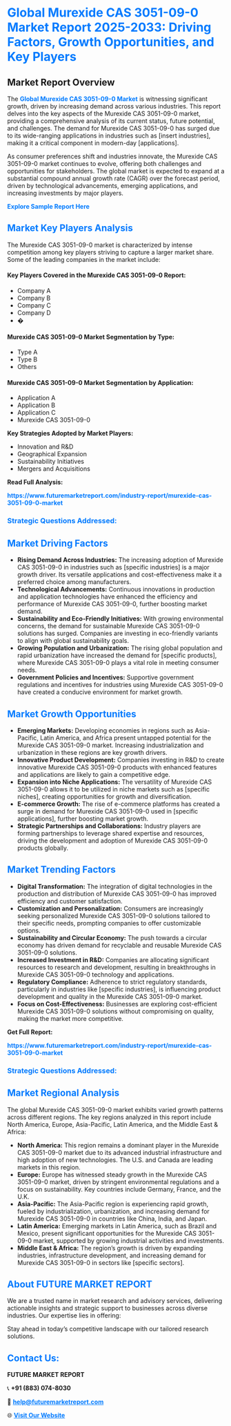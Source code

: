 <h1 style="color: #007BFF;">Global Murexide CAS 3051-09-0 Market Report 2025-2033: Driving Factors, Growth Opportunities, and Key Players</h1>

<section id="overview">
<h2>Market Report Overview</h2>
<p>The <a href="https://www.futuremarketreport.com/industry-report/murexide-cas-3051-09-0-market" style="color: #007BFF; text-decoration: none;"><strong>Global Murexide CAS 3051-09-0 Market</strong></a> is witnessing significant growth, driven by increasing demand across various industries. This report delves into the key aspects of the Murexide CAS 3051-09-0 market, providing a comprehensive analysis of its current status, future potential, and challenges. The demand for Murexide CAS 3051-09-0 has surged due to its wide-ranging applications in industries such as [insert industries], making it a critical component in modern-day [applications].</p>
<p>As consumer preferences shift and industries innovate, the Murexide CAS 3051-09-0 market continues to evolve, offering both challenges and opportunities for stakeholders. The global market is expected to expand at a substantial compound annual growth rate (CAGR) over the forecast period, driven by technological advancements, emerging applications, and increasing investments by major players.</p>
</section>

<section id="overview">
<p><a href="https://www.futuremarketreport.com/request-sample/reportId=119806" style="color: #007BFF; text-decoration: none;"><strong>Explore Sample Report Here</strong></a></p>
</section>

<section id="key-players">
<h2 style="color: #007BFF;">Market Key Players Analysis</h2>
<p>The Murexide CAS 3051-09-0 market is characterized by intense competition among key players striving to capture a larger market share. Some of the leading companies in the market include:</p>
<h4>Key Players Covered in the Murexide CAS 3051-09-0 Report:</h4>
<ul><li>Company A</li><li>Company B</li><li>Company C</li><li>Company D</li><li>�</li></ul>
<h4>Murexide CAS 3051-09-0 Market Segmentation by Type:</h4>
<ul><li>Type A</li><li>Type B</li><li>Others</li></ul>

<h4>Murexide CAS 3051-09-0 Market Segmentation by Application:</h4>
<ul><li>Application A</li><li>Application B</li><li>Application C</li><li>Murexide CAS 3051-09-0</li></ul>
<p><strong>Key Strategies Adopted by Market Players:</strong></p>
<ul>
<li>Innovation and R&D</li>
<li>Geographical Expansion</li>
<li>Sustainability Initiatives</li>
<li>Mergers and Acquisitions</li>
</ul>
</section>

<section>
<p><strong>Read Full Analysis: </strong></p><a href="https://www.futuremarketreport.com/industry-report/murexide-cas-3051-09-0-market" style="color: #007BFF; text-decoration: none;"><strong>https://www.futuremarketreport.com/industry-report/murexide-cas-3051-09-0-market</strong></a>
<h3 style="color: #007BFF;">Strategic Questions Addressed:</h3>
</section>

<section id="driving-factors">
<h2 style="color: #007BFF;">Market Driving Factors</h2>
<ul>
<li><strong>Rising Demand Across Industries:</strong> The increasing adoption of Murexide CAS 3051-09-0 in industries such as [specific industries] is a major growth driver. Its versatile applications and cost-effectiveness make it a preferred choice among manufacturers.</li>
<li><strong>Technological Advancements:</strong> Continuous innovations in production and application technologies have enhanced the efficiency and performance of Murexide CAS 3051-09-0, further boosting market demand.</li>
<li><strong>Sustainability and Eco-Friendly Initiatives:</strong> With growing environmental concerns, the demand for sustainable Murexide CAS 3051-09-0 solutions has surged. Companies are investing in eco-friendly variants to align with global sustainability goals.</li>
<li><strong>Growing Population and Urbanization:</strong> The rising global population and rapid urbanization have increased the demand for [specific products], where Murexide CAS 3051-09-0 plays a vital role in meeting consumer needs.</li>
<li><strong>Government Policies and Incentives:</strong> Supportive government regulations and incentives for industries using Murexide CAS 3051-09-0 have created a conducive environment for market growth.</li>
</ul>
</section>

<section id="growth-opportunities">
<h2 style="color: #007BFF;">Market Growth Opportunities</h2>
<ul>
<li><strong>Emerging Markets:</strong> Developing economies in regions such as Asia-Pacific, Latin America, and Africa present untapped potential for the Murexide CAS 3051-09-0 market. Increasing industrialization and urbanization in these regions are key growth drivers.</li>
<li><strong>Innovative Product Development:</strong> Companies investing in R&D to create innovative Murexide CAS 3051-09-0 products with enhanced features and applications are likely to gain a competitive edge.</li>
<li><strong>Expansion into Niche Applications:</strong> The versatility of Murexide CAS 3051-09-0 allows it to be utilized in niche markets such as [specific niches], creating opportunities for growth and diversification.</li>
<li><strong>E-commerce Growth:</strong> The rise of e-commerce platforms has created a surge in demand for Murexide CAS 3051-09-0 used in [specific applications], further boosting market growth.</li>
<li><strong>Strategic Partnerships and Collaborations:</strong> Industry players are forming partnerships to leverage shared expertise and resources, driving the development and adoption of Murexide CAS 3051-09-0 products globally.</li>
</ul>
</section>

<section id="trending-factors">
<h2 style="color: #007BFF;">Market Trending Factors</h2>
<ul>
<li><strong>Digital Transformation:</strong> The integration of digital technologies in the production and distribution of Murexide CAS 3051-09-0 has improved efficiency and customer satisfaction.</li>
<li><strong>Customization and Personalization:</strong> Consumers are increasingly seeking personalized Murexide CAS 3051-09-0 solutions tailored to their specific needs, prompting companies to offer customizable options.</li>
<li><strong>Sustainability and Circular Economy:</strong> The push towards a circular economy has driven demand for recyclable and reusable Murexide CAS 3051-09-0 solutions.</li>
<li><strong>Increased Investment in R&D:</strong> Companies are allocating significant resources to research and development, resulting in breakthroughs in Murexide CAS 3051-09-0 technology and applications.</li>
<li><strong>Regulatory Compliance:</strong> Adherence to strict regulatory standards, particularly in industries like [specific industries], is influencing product development and quality in the Murexide CAS 3051-09-0 market.</li>
<li><strong>Focus on Cost-Effectiveness:</strong> Businesses are exploring cost-efficient Murexide CAS 3051-09-0 solutions without compromising on quality, making the market more competitive.</li>
</ul>
</section>

<section>
<p><strong>Get Full Report: </strong></p><a href="https://www.futuremarketreport.com/industry-report/murexide-cas-3051-09-0-market" style="color: #007BFF; text-decoration: none;"><strong>https://www.futuremarketreport.com/industry-report/murexide-cas-3051-09-0-market</strong></a>
<h3 style="color: #007BFF;">Strategic Questions Addressed:</h3>
</section>


<section id="regional-analysis">
<h2 style="color: #007BFF;">Market Regional Analysis</h2>
<p>The global Murexide CAS 3051-09-0 market exhibits varied growth patterns across different regions. The key regions analyzed in this report include North America, Europe, Asia-Pacific, Latin America, and the Middle East & Africa:</p>
<ul>
<li><strong>North America:</strong> This region remains a dominant player in the Murexide CAS 3051-09-0 market due to its advanced industrial infrastructure and high adoption of new technologies. The U.S. and Canada are leading markets in this region.</li>
<li><strong>Europe:</strong> Europe has witnessed steady growth in the Murexide CAS 3051-09-0 market, driven by stringent environmental regulations and a focus on sustainability. Key countries include Germany, France, and the U.K.</li>
<li><strong>Asia-Pacific:</strong> The Asia-Pacific region is experiencing rapid growth, fueled by industrialization, urbanization, and increasing demand for Murexide CAS 3051-09-0 in countries like China, India, and Japan.</li>
<li><strong>Latin America:</strong> Emerging markets in Latin America, such as Brazil and Mexico, present significant opportunities for the Murexide CAS 3051-09-0 market, supported by growing industrial activities and investments.</li>
<li><strong>Middle East & Africa:</strong> The region’s growth is driven by expanding industries, infrastructure development, and increasing demand for Murexide CAS 3051-09-0 in sectors like [specific sectors].</li>
</ul>
</section>

<footer>
<h2 style="color: #007BFF;">About FUTURE MARKET REPORT</h2>
<p>We are a trusted name in market research and advisory services, delivering actionable insights and strategic support to businesses across diverse industries. Our expertise lies in offering:</p>

<p>Stay ahead in today’s competitive landscape with our tailored research solutions.</p>

<h2 style="color: #007BFF;">Contact Us:</h2>
<p><strong>FUTURE MARKET REPORT</strong></p>
<p>📞 <strong>+91 (883) 074-8030</strong></p>
<p>📧 <strong><a href="mailto:help@futuremarketreport.com" style="color: #007BFF;">help@futuremarketreport.com</a></strong></p>
<p>🌐 <strong><a href="https://www.futuremarketreport.com/" style="color: #007BFF;">Visit Our Website</a></strong></p>
</footer>